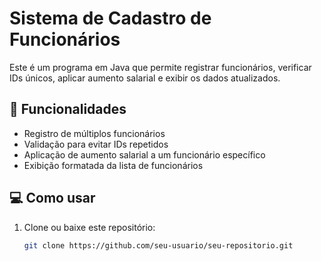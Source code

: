 # Sistema de Cadastro de Funcionários

Este é um programa em Java que permite registrar funcionários, verificar IDs únicos, aplicar aumento salarial e exibir os dados atualizados.

## 📌 Funcionalidades

- Registro de múltiplos funcionários
- Validação para evitar IDs repetidos
- Aplicação de aumento salarial a um funcionário específico
- Exibição formatada da lista de funcionários

## 💻 Como usar

1. Clone ou baixe este repositório:
   ```bash
   git clone https://github.com/seu-usuario/seu-repositorio.git
